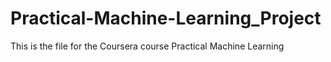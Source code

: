 # Practical-Machine-Learning_Project
This is the file for the Coursera course Practical Machine Learning
